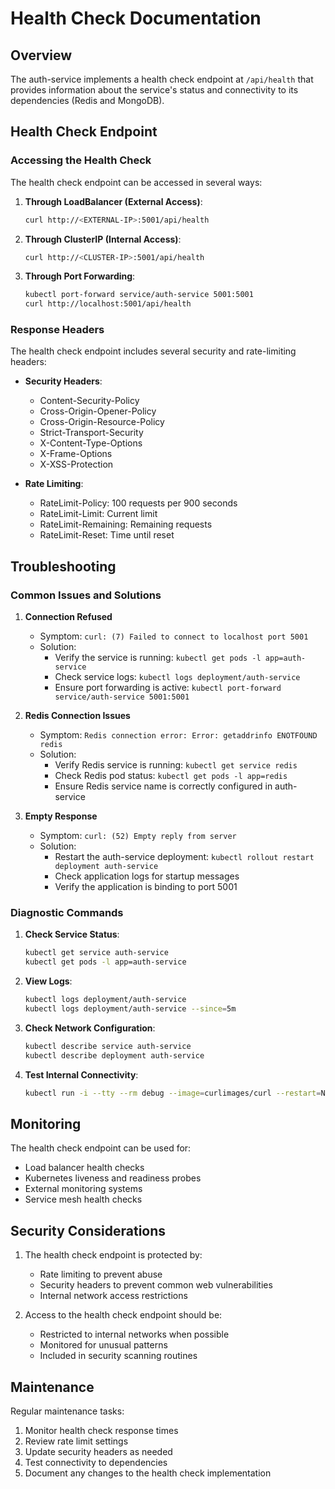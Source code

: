 # Health Check Documentation

## Overview
The auth-service implements a health check endpoint at `/api/health` that provides information about the service's status and connectivity to its dependencies (Redis and MongoDB).

## Health Check Endpoint

### Accessing the Health Check
The health check endpoint can be accessed in several ways:

1. **Through LoadBalancer (External Access)**:
   ```bash
   curl http://<EXTERNAL-IP>:5001/api/health
   ```

2. **Through ClusterIP (Internal Access)**:
   ```bash
   curl http://<CLUSTER-IP>:5001/api/health
   ```

3. **Through Port Forwarding**:
   ```bash
   kubectl port-forward service/auth-service 5001:5001
   curl http://localhost:5001/api/health
   ```

### Response Headers
The health check endpoint includes several security and rate-limiting headers:

- **Security Headers**:
  - Content-Security-Policy
  - Cross-Origin-Opener-Policy
  - Cross-Origin-Resource-Policy
  - Strict-Transport-Security
  - X-Content-Type-Options
  - X-Frame-Options
  - X-XSS-Protection

- **Rate Limiting**:
  - RateLimit-Policy: 100 requests per 900 seconds
  - RateLimit-Limit: Current limit
  - RateLimit-Remaining: Remaining requests
  - RateLimit-Reset: Time until reset

## Troubleshooting

### Common Issues and Solutions

1. **Connection Refused**
   - Symptom: `curl: (7) Failed to connect to localhost port 5001`
   - Solution: 
     - Verify the service is running: `kubectl get pods -l app=auth-service`
     - Check service logs: `kubectl logs deployment/auth-service`
     - Ensure port forwarding is active: `kubectl port-forward service/auth-service 5001:5001`

2. **Redis Connection Issues**
   - Symptom: `Redis connection error: Error: getaddrinfo ENOTFOUND redis`
   - Solution:
     - Verify Redis service is running: `kubectl get service redis`
     - Check Redis pod status: `kubectl get pods -l app=redis`
     - Ensure Redis service name is correctly configured in auth-service

3. **Empty Response**
   - Symptom: `curl: (52) Empty reply from server`
   - Solution:
     - Restart the auth-service deployment: `kubectl rollout restart deployment auth-service`
     - Check application logs for startup messages
     - Verify the application is binding to port 5001

### Diagnostic Commands

1. **Check Service Status**:
   ```bash
   kubectl get service auth-service
   kubectl get pods -l app=auth-service
   ```

2. **View Logs**:
   ```bash
   kubectl logs deployment/auth-service
   kubectl logs deployment/auth-service --since=5m
   ```

3. **Check Network Configuration**:
   ```bash
   kubectl describe service auth-service
   kubectl describe deployment auth-service
   ```

4. **Test Internal Connectivity**:
   ```bash
   kubectl run -i --tty --rm debug --image=curlimages/curl --restart=Never -- curl http://<CLUSTER-IP>:5001/api/health
   ```

## Monitoring

The health check endpoint can be used for:
- Load balancer health checks
- Kubernetes liveness and readiness probes
- External monitoring systems
- Service mesh health checks

## Security Considerations

1. The health check endpoint is protected by:
   - Rate limiting to prevent abuse
   - Security headers to prevent common web vulnerabilities
   - Internal network access restrictions

2. Access to the health check endpoint should be:
   - Restricted to internal networks when possible
   - Monitored for unusual patterns
   - Included in security scanning routines

## Maintenance

Regular maintenance tasks:
1. Monitor health check response times
2. Review rate limit settings
3. Update security headers as needed
4. Test connectivity to dependencies
5. Document any changes to the health check implementation 